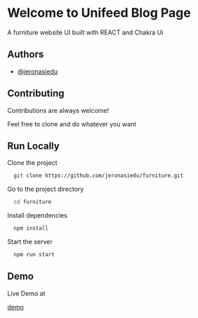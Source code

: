 # Welcome to Unifeed Blog Page

A furniture website UI built with REACT and Chakra Ui

## Authors

- [@jeronasiedu](https://www.github.com/jeronasiedu)

## Contributing

Contributions are always welcome!

Feel free to clone and do whatever you want

## Run Locally

Clone the project

```bash
  git clone https://github.com/jeronasiedu/furniture.git
```

Go to the project directory

```bash
  cd furniture
```

Install dependencies

```bash
  npm install
```

Start the server

```bash
  npm run start
```

## Demo

Live Demo at

[demo](https://jeroncomforts.netlify.app)

